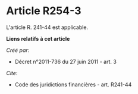 # Article R254-3

L'article R. 241-44 est applicable.

**Liens relatifs à cet article**

_Créé par_:

  - Décret n°2011-736 du 27 juin 2011 - art. 3

_Cite_:

  - Code des juridictions financières - art. R241-44
